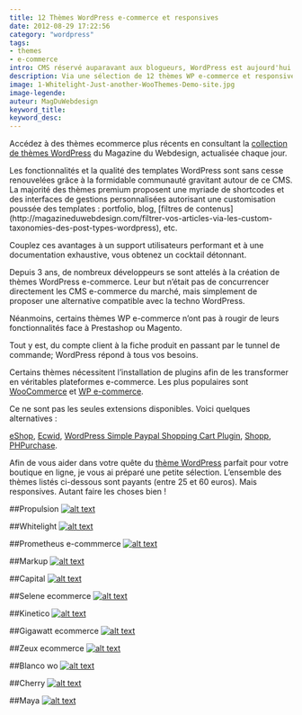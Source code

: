 ```yaml
---
title: 12 Thèmes WordPress e-commerce et responsives
date: 2012-08-29 17:22:56
category: "wordpress"
tags:
- themes
- e-commerce
intro: CMS réservé auparavant aux blogueurs, WordPress est aujourd'hui une plateforme d'édition de contenus complète. Via une sélection de 12 thèmes WordPress e-commerce et responsives, j'ai souhaité axer cet article sur les capacités de WordPress à répondre aux exigences techniques et fonctionnelles des e-commerçants.
description: Via une sélection de 12 thèmes WP e-commerce et responsives, découvrez des capacités insoupçonnées de WordPress en matière de e-commerce.
image: 1-Whitelight-Just-another-WooThemes-Demo-site.jpg
image-legende:
auteur: MagDuWebdesign
keyword_title:
keyword_desc:
---
```

<p class="panel radius">Accédez à des thèmes ecommerce plus récents en consultant la <a href="http://www.magazineduwebdesign.com/ressources/themes-wordpress/">collection de thèmes WordPress</a> du Magazine du Webdesign, actualisée chaque jour.</p>
Les fonctionnalités et la qualité des templates WordPress sont sans cesse renouvelées grâce à la formidable communauté gravitant autour de ce CMS. La majorité des thèmes premium proposent une myriade de shortcodes et des interfaces de gestions personnalisées autorisant une customisation poussée des templates : portfolio, blog, [filtres de contenus](http://magazineduwebdesign.com/filtrer-vos-articles-via-les-custom-taxonomies-des-post-types-wordpress), etc.

Couplez ces avantages à un support utilisateurs performant et à une documentation exhaustive, vous obtenez un cocktail détonnant.

Depuis 3 ans, de nombreux développeurs se sont attelés à la création de thèmes WordPress e-commerce. Leur but n’était pas de concurrencer directement les CMS e-commerce du marché, mais simplement de proposer une alternative compatible avec la techno WordPress.

Néanmoins, certains thèmes WP e-commerce n’ont pas à rougir de leurs fonctionnalités face à Prestashop ou Magento.

Tout y est, du compte client à la fiche produit en passant par le tunnel de commande; WordPress répond à tous vos besoins.

Certains thèmes nécessitent l’installation de plugins afin de les transformer en véritables plateformes e-commerce. Les plus populaires sont [WooCommerce](http://www.woothemes.com/woocommerce/) et [WP e-commerce](http://wordpress.org/extend/plugins/wp-e-commerce/faq).

Ce ne sont pas les seules extensions disponibles. Voici quelques alternatives  :

[eShop](http://wordpress.org/extend/plugins/eshop/),
[Ecwid](http://wordpress.org/extend/plugins/ecwid-shopping-cart/),
[WordPress Simple Paypal Shopping Cart Plugin](http://www.tipsandtricks-hq.com/wordpress-simple-paypal-shopping-cart-plugin-768),
[Shopp](http://shopplugin.net/),
[PHPurchase](http://www.phpurchase.com/).

Afin de vous aider dans votre quête du [thème WordPress](http://magazineduwebdesign.com/12-themes-wordpress-gratuits-responsive-selection-2013) parfait pour votre boutique en ligne, je vous ai préparé une petite sélection. L’ensemble des thèmes listés ci-dessous sont payants (entre 25 et 60 euros). Mais responsives. Autant faire les choses bien !

##Propulsion
<a href="http://www.kriesi.at/themes/propulsion/" title="Voir la démo du thème" target="_blank">![alt text](https://s3-eu-west-1.amazonaws.com/mdw-images/large/5-Propulsion-Theme-Demo-Just-another-Kriesi.at-Theme-Demos-Sites-site.jpg "Propulsion")</a>

##Whitelight
<a href="http://demo2.woothemes.com/whitelight/" title="Voir la démo du thème" target="_blank">![alt text](https://s3-eu-west-1.amazonaws.com/mdw-images/large/1-Whitelight-Just-another-WooThemes-Demo-site.jpg "Whitelight")</a>

##Prometheus e-commmerce
<a href="http://alexgurghis.com/themes/prometheus-e-comm/" title="Voir la démo du thème" target="_blank">![alt text](https://s3-eu-west-1.amazonaws.com/mdw-images/large/3-Prometheus-WP-Responsive-e-Commerce-Theme-Just-another-WordPress-site.jpg "Prometheus e-commmerce")</a>

##Markup
<a href="http://www.wpthemetoolset.com/markup/shop/" title="Voir la démo du thème" target="_blank">![alt text](https://s3-eu-west-1.amazonaws.com/mdw-images/large/4-Products-Markup-Business.jpg "Markup")</a>

##Capital
<a href="http://demo2.woothemes.com/capital/shop/" title="Voir la démo du thème" target="_blank">![alt text](https://s3-eu-west-1.amazonaws.com/mdw-images/large/6-Capital-Products-Archive.jpg "Capital")</a>

##Selene ecommerce
<a href="http://alexgurghis.com/themes/selene-ecommerce/shop/" title="Voir la démo du thème" target="_blank">![alt text](https://s3-eu-west-1.amazonaws.com/mdw-images/large/7-Products-SelenePremium-Fullscreen-Theme.jpg "Selene ecommerce")</a>

##Kinetico
<a href="http://xiaothemes.staging.wpengine.com/kinetico/" title="Voir la démo du thème" target="_blank">![alt text](https://s3-eu-west-1.amazonaws.com/mdw-images/large/8-Kinetico-A-responsive-friendly-e-Commerce-theme.jpg "Kinetico")</a>

##Gigawatt ecommerce
<a href="http://demo.obox-design.com/gigawatt-ecommerce/" title="Voir la démo du thème" target="_blank">![alt text](https://s3-eu-west-1.amazonaws.com/mdw-images/large/9Gigawatt-eCommerce.jpg "Gigawatt ecommerce")</a>

##Zeux ecommerce
<a href="http://alexgurghis.com/themes/zeux-ecommerce/shop/" title="Voir la démo du thème" target="_blank">![alt text](https://s3-eu-west-1.amazonaws.com/mdw-images/large/10-Products-Zeux-A-Responsive-e-Shop-WordPress-Theme.jpg "Zeux ecommerce")</a>

##Blanco wo
<a href="http://8theme.com/demo/blanco-wo/" title="Voir la démo du thème" target="_blank">![alt text](https://s3-eu-west-1.amazonaws.com/mdw-images/large/11-Blanco-Welcome-to-our-WordPress-store.jpg "Blanco wo")</a>

##Cherry
<a href="http://aligator-studio.com/cherry/" title="Voir la démo du thème" target="_blank">![alt text](https://s3-eu-west-1.amazonaws.com/mdw-images/large/12Cherry-elegance-and-flexibility.jpg "Cherry")</a>

##Maya
<a href="http://yourinspirationweb.com/demo/maya/" title="Voir la démo du thème" target="_blank">![alt text](https://s3-eu-west-1.amazonaws.com/mdw-images/large/2-Maya-Shop-a-complete-e-commerce-solution-for-WordPress.jpg "Maya")</a>
